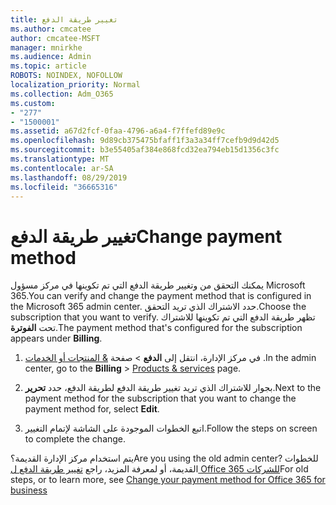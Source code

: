 ```yaml
---
title: تغيير طريقة الدفع
ms.author: cmcatee
author: cmcatee-MSFT
manager: mnirkhe
ms.audience: Admin
ms.topic: article
ROBOTS: NOINDEX, NOFOLLOW
localization_priority: Normal
ms.collection: Adm_O365
ms.custom:
- "277"
- "1500001"
ms.assetid: a67d2fcf-0faa-4796-a6a4-f7ffefd89e9c
ms.openlocfilehash: 9d89cb375475bfaff1f3a3a34ff7cefb9d9d42d5
ms.sourcegitcommit: b3e55405af384e868fcd32ea794eb15d1356c3fc
ms.translationtype: MT
ms.contentlocale: ar-SA
ms.lasthandoff: 08/29/2019
ms.locfileid: "36665316"
---
```

# <a name="change-payment-method"></a><span data-ttu-id="eebd9-102">تغيير طريقة الدفع</span><span class="sxs-lookup"><span data-stu-id="eebd9-102">Change payment method</span></span>

<span data-ttu-id="eebd9-103">يمكنك التحقق من وتغيير طريقة الدفع التي تم تكوينها في مركز مسؤول Microsoft 365.</span><span class="sxs-lookup"><span data-stu-id="eebd9-103">You can verify and change the payment method that is configured in the Microsoft 365 admin center.</span></span> <span data-ttu-id="eebd9-104">حدد الاشتراك الذي تريد التحقق.</span><span class="sxs-lookup"><span data-stu-id="eebd9-104">Choose the subscription that you want to verify.</span></span> <span data-ttu-id="eebd9-105">تظهر طريقة الدفع التي تم تكوينها للاشتراك تحت **الفوترة**.</span><span class="sxs-lookup"><span data-stu-id="eebd9-105">The payment method that's configured for the subscription appears under **Billing**.</span></span> 
  
1. <span data-ttu-id="eebd9-106">في مركز الإدارة، انتقل إلى **الدفع** \> صفحة [& المنتجات أو الخدمات](https://go.microsoft.com/fwlink/p/?linkid=842054) .</span><span class="sxs-lookup"><span data-stu-id="eebd9-106">In the admin center, go to the **Billing** \> [Products & services](https://go.microsoft.com/fwlink/p/?linkid=842054) page.</span></span>

2. <span data-ttu-id="eebd9-107">بجوار للاشتراك الذي تريد تغيير طريقة الدفع لطريقة الدفع، حدد **تحرير**.</span><span class="sxs-lookup"><span data-stu-id="eebd9-107">Next to the payment method for the subscription that you want to change the payment method for, select **Edit**.</span></span>

3. <span data-ttu-id="eebd9-108">اتبع الخطوات الموجودة على الشاشة لإتمام التغيير.</span><span class="sxs-lookup"><span data-stu-id="eebd9-108">Follow the steps on screen to complete the change.</span></span>

<span data-ttu-id="eebd9-109">يتم استخدام مركز الإدارة القديمة؟</span><span class="sxs-lookup"><span data-stu-id="eebd9-109">Are you using the old admin center?</span></span> <span data-ttu-id="eebd9-110">للخطوات القديمة، أو لمعرفة المزيد، راجع [تغيير طريقة الدفع ل Office 365 للشركات](https://docs.microsoft.com/office365/admin/subscriptions-and-billing/change-payment-method)</span><span class="sxs-lookup"><span data-stu-id="eebd9-110">For old steps, or to learn more, see  [Change your payment method for Office 365 for business](https://docs.microsoft.com/office365/admin/subscriptions-and-billing/change-payment-method)</span></span>